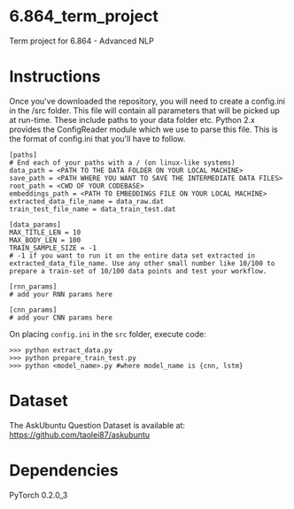 # 6.864_term_project
Term project for 6.864 - Advanced NLP

# Instructions
Once you've downloaded the repository, you will need to create a config.ini in the /src folder.
This file will contain all parameters that will be picked up at run-time. These include paths to your data folder etc.
Python 2.x provides the ConfigReader module which we use to parse this file.
This is the format of config.ini that you'll have to follow.

```
[paths]
# End each of your paths with a / (on linux-like systems)
data_path = <PATH TO THE DATA FOLDER ON YOUR LOCAL MACHINE>
save_path = <PATH WHERE YOU WANT TO SAVE THE INTERMEDIATE DATA FILES>
root_path = <CWD OF YOUR CODEBASE>
embeddings_path = <PATH TO EMBEDDINGS FILE ON YOUR LOCAL MACHINE>
extracted_data_file_name = data_raw.dat
train_test_file_name = data_train_test.dat

[data_params]
MAX_TITLE_LEN = 10
MAX_BODY_LEN = 100
TRAIN_SAMPLE_SIZE = -1
# -1 if you want to run it on the entire data set extracted in extracted_data_file_name. Use any other small number like 10/100 to prepare a train-set of 10/100 data points and test your workflow.

[rnn_params]
# add your RNN params here

[cnn_params]
# add your CNN params here
```

On placing ```config.ini``` in the ```src``` folder, execute code:
```
>>> python extract_data.py
>>> python prepare_train_test.py
>>> python <model_name>.py #where model_name is {cnn, lstm}
```

# Dataset

The AskUbuntu Question Dataset is available at: https://github.com/taolei87/askubuntu


# Dependencies   
PyTorch 0.2.0_3   
